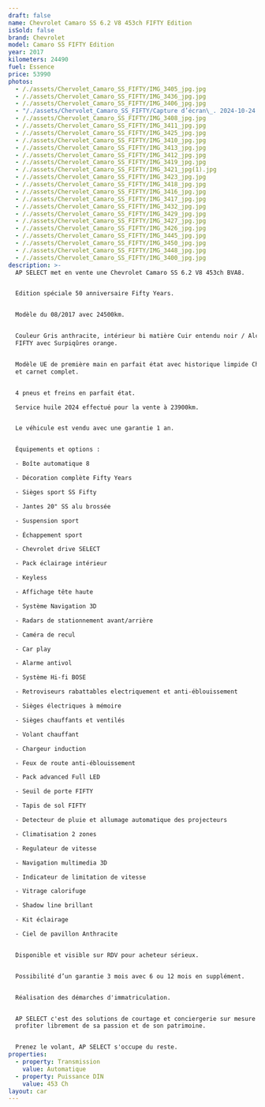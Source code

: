 ```yaml
---
draft: false
name: Chevrolet Camaro SS 6.2 V8 453ch FIFTY Edition
isSold: false
brand: Chevrolet
model: Camaro SS FIFTY Edition
year: 2017
kilometers: 24490
fuel: Essence
price: 53990
photos:
  - /./assets/Chervolet_Camaro_SS_FIFTY/IMG_3405_jpg.jpg
  - /./assets/Chervolet_Camaro_SS_FIFTY/IMG_3436_jpg.jpg
  - /./assets/Chervolet_Camaro_SS_FIFTY/IMG_3406_jpg.jpg
  - "/./assets/Chervolet_Camaro_SS_FIFTY/Capture d’écran\_. 2024-10-24 à 10.58.32.jpeg.png"
  - /./assets/Chervolet_Camaro_SS_FIFTY/IMG_3408_jpg.jpg
  - /./assets/Chervolet_Camaro_SS_FIFTY/IMG_3411_jpg.jpg
  - /./assets/Chervolet_Camaro_SS_FIFTY/IMG_3425_jpg.jpg
  - /./assets/Chervolet_Camaro_SS_FIFTY/IMG_3410_jpg.jpg
  - /./assets/Chervolet_Camaro_SS_FIFTY/IMG_3413_jpg.jpg
  - /./assets/Chervolet_Camaro_SS_FIFTY/IMG_3412_jpg.jpg
  - /./assets/Chervolet_Camaro_SS_FIFTY/IMG_3419_jpg.jpg
  - /./assets/Chervolet_Camaro_SS_FIFTY/IMG_3421_jpg(1).jpg
  - /./assets/Chervolet_Camaro_SS_FIFTY/IMG_3423_jpg.jpg
  - /./assets/Chervolet_Camaro_SS_FIFTY/IMG_3418_jpg.jpg
  - /./assets/Chervolet_Camaro_SS_FIFTY/IMG_3416_jpg.jpg
  - /./assets/Chervolet_Camaro_SS_FIFTY/IMG_3417_jpg.jpg
  - /./assets/Chervolet_Camaro_SS_FIFTY/IMG_3432_jpg.jpg
  - /./assets/Chervolet_Camaro_SS_FIFTY/IMG_3429_jpg.jpg
  - /./assets/Chervolet_Camaro_SS_FIFTY/IMG_3427_jpg.jpg
  - /./assets/Chervolet_Camaro_SS_FIFTY/IMG_3426_jpg.jpg
  - /./assets/Chervolet_Camaro_SS_FIFTY/IMG_3445_jpg.jpg
  - /./assets/Chervolet_Camaro_SS_FIFTY/IMG_3450_jpg.jpg
  - /./assets/Chervolet_Camaro_SS_FIFTY/IMG_3448_jpg.jpg
  - /./assets/Chervolet_Camaro_SS_FIFTY/IMG_3400_jpg.jpg
description: >-
  AP SELECT met en vente une Chevrolet Camaro SS 6.2 V8 453ch BVA8.


  Edition spéciale 50 anniversaire Fifty Years.


  Modèle du 08/2017 avec 24500km.


  Couleur Gris anthracite, intérieur bi matière Cuir entendu noir / Alcantara
  FIFTY avec Surpiqûres orange.


  Modèle UE de première main en parfait état avec historique limpide Chevrolet
  et carnet complet.


  4 pneus et freins en parfait état.

  Service huile 2024 effectué pour la vente à 23900km.


  Le véhicule est vendu avec une garantie 1 an.


  Équipements et options :

  - Boîte automatique 8

  - Décoration complète Fifty Years

  - Sièges sport SS Fifty

  - Jantes 20" SS alu brossée

  - Suspension sport

  - Échappement sport

  - Chevrolet drive SELECT

  - Pack éclairage intérieur

  - Keyless

  - Affichage tête haute

  - Système Navigation 3D

  - Radars de stationnement avant/arrière

  - Caméra de recul

  - Car play

  - Alarme antivol

  - Système Hi-fi BOSE

  - Retroviseurs rabattables electriquement et anti-éblouissement

  - Sièges électriques à mémoire

  - Sièges chauffants et ventilés

  - Volant chauffant

  - Chargeur induction

  - Feux de route anti-éblouissement

  - Pack advanced Full LED

  - Seuil de porte FIFTY

  - Tapis de sol FIFTY

  - Detecteur de pluie et allumage automatique des projecteurs

  - Climatisation 2 zones

  - Regulateur de vitesse

  - Navigation multimedia 3D

  - Indicateur de limitation de vitesse

  - Vitrage calorifuge

  - Shadow line brillant

  - Kit éclairage

  - Ciel de pavillon Anthracite


  Disponible et visible sur RDV pour acheteur sérieux.


  Possibilité d’un garantie 3 mois avec 6 ou 12 mois en supplément.


  Réalisation des démarches d'immatriculation.


  AP SELECT c'est des solutions de courtage et conciergerie sur mesure pour
  profiter librement de sa passion et de son patrimoine.


  Prenez le volant, AP SELECT s'occupe du reste.
properties:
  - property: Transmission
    value: Automatique
  - property: Puissance DIN
    value: 453 Ch
layout: car
---
```


